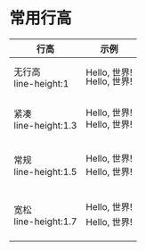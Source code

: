 # 常用行高

行高 | 示例
---|---
无行高<br>line-height:1 | <p style="line-height: 1">Hello, 世界!<br>Hello, 世界!</p>
紧凑<br>line-height:1.3 | <p style="line-height: 1.3">Hello, 世界!<br>Hello, 世界!</p>
常规<br>line-height:1.5 | <p style="line-height: 1.5">Hello, 世界!<br>Hello, 世界!</p>
宽松<br>line-height:1.7 | <p style="line-height: 1.7">Hello, 世界!<br>Hello, 世界!</p>
